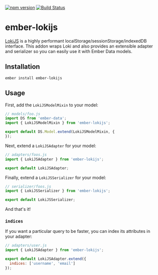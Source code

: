 [![npm version](https://badge.fury.io/js/ember-lokijs.svg)](https://badge.fury.io/js/ember-lokijs)
[![Build Status](https://travis-ci.org/null-null-null/ember-lokijs.svg?branch=master)](https://travis-ci.org/null-null-null/ember-lokijs)

# ember-lokijs

[LokiJS](https://github.com/techfort/LokiJS) is a highly performant localStorage/sessionStorage/indexedDB interface. This addon wraps Loki and also provides an extensible adapter and serializer so you can easily use it with Ember Data models.

## Installation

`ember install ember-lokijs`

## Usage

 First, add the `LokiJSModelMixin` to your model:

 ```js
 // models/foo.js
 import DS from 'ember-data';
 import { LokiJSModelMixin } from 'ember-lokijs';

 export default DS.Model.extend(LokiJSModelMixin, {
 });
 ```

 Next, extend a `LokiJSAdapter` for your model:

 ```js
 // adapters/foos.js
 import { LokiJSAdapter } from 'ember-lokijs';

 export default LokiJSAdapter;
 ```

 Finally, extend a `LokiJSSerializer` for your model:

 ```js
 // serializer/foos.js
 import { LokiJSSerializer } from 'ember-lokijs';

 export default LokiJSSerializer;
 ```

 And that's it!

 ### `indices`

 If you want a particular query to be faster, you can index its attributes in your adapter:

 ```js
 // adapters/user.js
 import { LokiJSAdapter } from 'ember-lokijs';

 export default LokiJSAdapter.extend({
   indices: ['username', 'email']
 });
 ```
